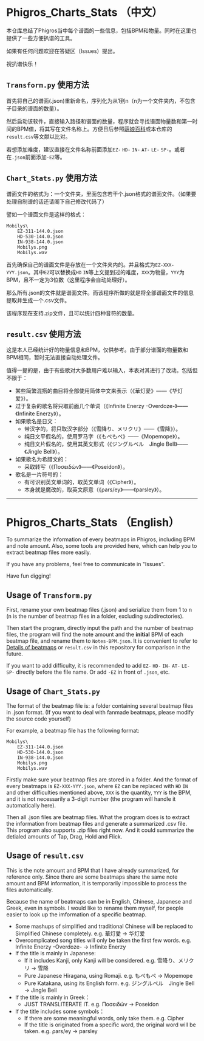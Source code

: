 # Phigros_Charts_Stats （中文）

本仓库总结了Phigros当中每个谱面的一些信息，包括BPM和物量。同时在这里也提供了一些方便扒谱的工具。

如果有任何问题欢迎在答疑区（Issues）提出。

祝扒谱快乐！

## `Transform.py` 使用方法

首先将自己的谱面(.json)重新命名，序列化为从1到n（n为一个文件夹内，不包含子目录的谱面的数量）。

然后启动该软件，直接输入路径和谱面的数量，程序就会寻找谱面物量数和第一时间的BPM值，将其写在文件名称上。方便日后参照[萌娘百科](https://zh.moegirl.org.cn/Phigros/%E8%B0%B1%E9%9D%A2%E4%BF%A1%E6%81%AF)或本仓库的`result.csv`等文献以比对。

若想添加难度，建议直接在文件名称前面添加`EZ-` `HD-` `IN-` `AT-` `LE-` `SP-`。或者在`.json`前面添加`-EZ`等。

## `Chart_Stats.py` 使用方法 

谱面文件的格式为：一个文件夹，里面包含若干个.json格式的谱面文件。（如果要处理自制谱的话还请阁下自己修改代码了）

譬如一个谱面文件是这样的格式：

```
Mobilys\
    EZ-311-144.0.json
    HD-530-144.0.json
    IN-938-144.0.json
    Mobilys.png
    Mobilys.wav
```

首先确保自己的谱面文件是存放在一个文件夹内的。并且格式为`EZ-XXX-YYY.json`。其中`EZ`可以替换成`HD` `IN`等上文提到过的难度，`XXX`为物量，`YYY`为BPM，且不一定为3位数（这里程序会自动处理好）。

那么所有.json的文件就是谱面文件。而该程序所做的就是将全部谱面文件的信息提取并生成一个.csv文件。

该程序现在支持.zip文件，且可以统计四种音符的数量。

## `result.csv` 使用方法 

这是本人已经统计好的物量信息和BPM，仅供参考。由于部分谱面的物量数和BPM相同，暂时无法直接自动处理文件。

值得一提的是，由于有些歌对大多数用户难以输入，本表对其进行了改动。包括但不限于：

- 某些简繁混搭的曲目将全部使用简体中文来表示（《華灯愛》——《华灯爱》）。
- 过于复杂的歌名将只取前面几个单词（《Infinite Enerzy -Overdoze-》——《Infinite Enerzy》）。
- 如果歌名是日文：
  - 带汉字的，将只取汉字部分（《雪降り、メリクリ》——《雪降》）。
  - 纯日文平假名的，使用罗马字（《もぺもぺ》——《Mopemope》）。
  - 纯日文片假名的，使用其英文形式（《ジングルベル　Jingle Bell》——《Jingle Bell》）。
- 如果歌名为希腊文的：
  - 采取转写（《Ποσειδών》——《Poseidon》）。
- 歌名是一片符号的：
  - 有可识别英文单词的，取英文单词（《Cipher》）。
  - 本身就是魔改的，取英文原意（《ρars/ey》——《parsley》）。

- - -

# Phigros_Charts_Stats （English）

To summarize the information of every beatmaps in Phigros, including BPM and note amount. Also, some tools are provided here, which can help you to extract beatmap files more easily.

If you have any problems, feel free to communicate in "Issues".

Have fun digging!

## Usage of `Transform.py`

First, rename your own beatmap files (.json) and serialize them from 1 to n (n is the number of beatmap files in a folder, excluding subdirectories).

Then start the program, directly input the path and the number of beatmap files, the program will find the note amount and the **initial** BPM of each beatmap file, and rename them to `Notes-BPM.json`. It is convenient to refer to [Details of beatmaps](https://zh.moegirl.org.cn/Phigros/%E8%B0%B1%E9%9D%A2%E4%BF%A1%E6%81%AF) or `result.csv` in this repository for comparison in the future.

If you want to add difficulty, it is recommended to add `EZ-` `HD-` `IN-` `AT-` `LE-` `SP-` directly before the file name. Or add `-EZ` in front of `.json`, etc.

## Usage of `Chart_Stats.py`

The format of the beatmap file is: a folder containing several beatmap files in .json format. (If you want to deal with fanmade beatmaps, please modify the source code yourself)

For example, a beatmap file has the following format:

```
Mobilys\
    EZ-311-144.0.json
    HD-530-144.0.json
    IN-938-144.0.json
    Mobilys.png
    Mobilys.wav
```

Firstly make sure your beatmap files are stored in a folder. And the format of every beatmaps is `EZ-XXX-YYY.json`, where `EZ` can be replaced with `HD` `IN` and other difficulties mentioned above, `XXX` is the quantity, `YYY` is the BPM, and it is not necessarily a 3-digit number (the program will handle it automatically here).

Then all .json files are beatmap files. What the program does is to extract the information from beatmap files and generate a summarized .csv file.
This program also supports .zip files right now. And it could summarize the detialed amounts of Tap, Drag, Hold and Flick.

## Usage of `result.csv`

This is the note amount and BPM that I have already summarized, for reference only. Since there are some beatmaps share the same note amount and BPM information, it is temporarily impossible to process the files automatically.

Because the name of beatmaps can be in English, Chinese, Japanese and Greek, even in symbols. I would like to rename them myself, for people easier to look up the imformation of a specific beatmap.

- Some mashups of simplified and traditional Chinese will be replaced to Simplified Chinese completely. e.g. 華灯愛 -> 华灯爱
- Overcomplicated song titles will only be taken the first few words. e.g. Infinite Enerzy -Overdoze- -> Infinite Enerzy
- If the title is mainly in Japanese:
  - If it includes Kanji, only Kanji will be considered. e.g. 雪降り、メリクリ -> 雪降
  - Pure Japanese Hiragana, using Romaji. e.g. もぺもぺ -> Mopemope
  - Pure Katakana, using its English form. e.g. ジングルベル　Jingle Bell -> Jingle Bell
- If the title is mainly in Greek：
  - JUST TRANSLITERATE IT. e.g. Ποσειδών -> Poseidon
- If the title includes some symbols：
  - If there are some meaningful words, only take them. e.g. Cipher
  - If the title is originated from a specific word, the original word will be taken. e.g. ρars/ey -> parsley
